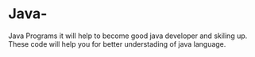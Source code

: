 # Java-
Java Programs it will help to become good java developer and skiling up.
These code will help you for better understading of java language.
